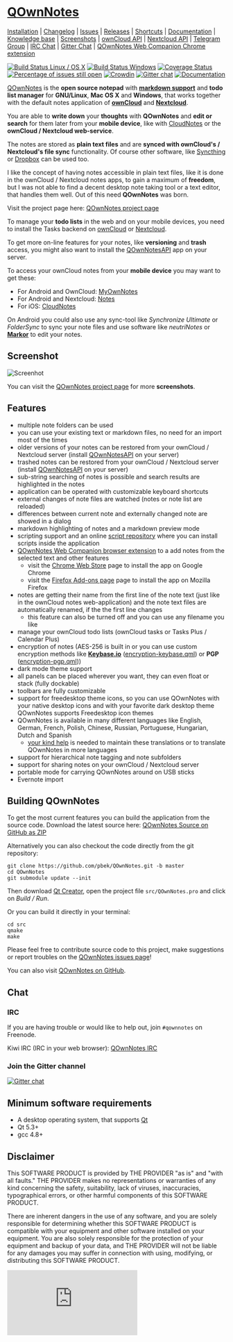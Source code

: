 # [QOwnNotes](https://www.qownnotes.org "QOwnNotes Official Site")

[Installation](https://www.qownnotes.org/installation) |
[Changelog](https://github.com/pbek/QOwnNotes/blob/develop/CHANGELOG.md) |
[Issues](https://github.com/pbek/QOwnNotes/issues) |
[Releases](https://github.com/pbek/QOwnNotes/releases) |
[Shortcuts](https://github.com/pbek/QOwnNotes/blob/develop/SHORTCUTS.md) |
[Documentation](http://docs.qownnotes.org) |
[Knowledge base](https://www.qownnotes.org/Knowledge-base) |
[Screenshots](https://www.qownnotes.org) |
[ownCloud API](https://marketplace.owncloud.com/apps/qownnotesapi) |
[Nextcloud API](https://apps.nextcloud.com/apps/qownnotesapi) |
[Telegram Group](https://t.me/QOwnNotes) |
[IRC Chat](https://kiwiirc.com/client/irc.freenode.net/#qownnotes) |
[Gitter Chat](https://gitter.im/qownnotes/qownnotes) |
[QOwnNotes Web Companion Chrome extension](https://chrome.google.com/webstore/detail/qownnotes-web-companion/pkgkfnampapjbopomdpnkckbjdnpkbkp)

[![Build Status Linux / OS X](https://travis-ci.org/pbek/QOwnNotes.svg?branch=develop)](https://travis-ci.org/pbek/QOwnNotes)
[![Build Status Windows](https://ci.appveyor.com/api/projects/status/github/pbek/QOwnNotes)](https://ci.appveyor.com/project/pbek/qownnotes)
[![Coverage Status](https://coveralls.io/repos/pbek/QOwnNotes/badge.svg?branch=develop&service=github)](https://coveralls.io/github/pbek/QOwnNotes?branch=develop)
[![Percentage of issues still open](http://isitmaintained.com/badge/open/pbek/QOwnNotes.svg)](http://isitmaintained.com/project/pbek/QOwnNotes "Percentage of issues still open")
[![Crowdin](https://d322cqt584bo4o.cloudfront.net/qownnotes/localized.svg)](https://crowdin.com/project/qownnotes)
[![Gitter chat](https://badges.gitter.im/gitterHQ/gitter.png)](https://gitter.im/qownnotes/qownnotes)
[![Documentation](https://readthedocs.org/projects/qownnotes/badge/?version=develop)](http://docs.qownnotes.org)

[QOwnNotes](https://www.qownnotes.org) is the **open source notepad** with [**markdown support**](https://github.com/pbek/QOwnNotes/blob/develop/src/demonotes/Markdown%20Cheatsheet.md) and **todo list manager** for **GNU/Linux**, **Mac OS X** and **Windows**, that works together with the default notes application of [**ownCloud**](https://github.com/owncloud/notes) and [**Nextcloud**](https://github.com/Nextcloud/notes).

You are able to **write down** your **thoughts** with **QOwnNotes** and **edit or search** for them later from your **mobile device**, like with [CloudNotes](http://peterandlinda.com/cloudnotes/) or the **ownCloud / Nextcloud web-service**.

The notes are stored as **plain text files** and are **synced with ownCloud's / Nextcloud's file sync** functionality.
Of course other software, like [Syncthing](https://syncthing.net) or [Dropbox](https://www.dropbox.com) can be used too.

I like the concept of having notes accessible in plain text files, like it is done in the ownCloud / Nextcloud notes apps, to gain a maximum of **freedom**, but I was not able to find a decent desktop note taking tool or a text editor, that handles them well. Out of this need **QOwnNotes** was born.

Visit the project page here: [QOwnNotes project page](https://www.qownnotes.org)

To manage your **todo lists** in the web and on your mobile devices, you need to install the Tasks backend on [ownCloud](https://marketplace.owncloud.com/apps/tasks) or [Nextcloud](https://apps.nextcloud.com/apps/tasks).

To get more on-line features for your notes, like **versioning** and **trash** access, you might also want to install the [QOwnNotesAPI](https://github.com/pbek/qownnotesapi) app on your server.

To access your ownCloud notes from your **mobile device** you may want to get these:
- For Android and OwnCloud: [MyOwnNotes](https://f-droid.org/app/org.aykit.MyOwnNotes)
- For Android and Nextcloud: [Notes](https://f-droid.org/packages/it.niedermann.owncloud.notes)
- For iOS: [CloudNotes](https://itunes.apple.com/app/cloudnotes-owncloud-notes/id813973264)

On Android you could also use any sync-tool like *Synchronize Ultimate* or *FolderSync* to sync your note files and use software like *neutriNotes* or [**Markor**](https://f-droid.org/packages/net.gsantner.markor/) to edit your notes.

## Screenshot

![Screenhot](screenshots/screenshot.png)

You can visit the [QOwnNotes project page](https://www.qownnotes.org) for more **screenshots**.

## Features

- multiple note folders can be used
- you can use your existing text or markdown files, no need for an import most of the times
- older versions of your notes can be restored from your ownCloud / Nextcloud server (install [QOwnNotesAPI](https://github.com/pbek/qownnotesapi) on your server)
- trashed notes can be restored from your ownCloud / Nextcloud server (install [QOwnNotesAPI](https://github.com/pbek/qownnotesapi) on your server)
- sub-string searching of notes is possible and search results are highlighted in the notes
- application can be operated with customizable keyboard shortcuts
- external changes of note files are watched (notes or note list are reloaded)
- differences between current note and externally changed note are showed in a dialog
- markdown highlighting of notes and a markdown preview mode
- scripting support and an online [script repository](https://github.com/qownnotes/scripts)
  where you can install scripts inside the application
- [QOwnNotes Web Companion browser extension](https://github.com/qownnotes/web-companion)
  to a add notes from the selected text and other features
	- visit the [Chrome Web Store](https://chrome.google.com/webstore/detail/qownnotes-web-companion/pkgkfnampapjbopomdpnkckbjdnpkbkp)
	  page to install the app on Google Chrome
	- visit the [Firefox Add-ons page](https://addons.mozilla.org/firefox/addon/qownnotes-web-companion)
	  page to install the app on Mozilla Firefox
- notes are getting their name from the first line of the note text (just like in the ownCloud notes web-application) and the note text files are automatically renamed, if the the first line changes
    - this feature can also be turned off and you can use any filename you like
- manage your ownCloud todo lists (ownCloud tasks or Tasks Plus / Calendar Plus)
- encryption of notes (AES-256 is built in or you can use custom encryption methods like
  **[Keybase.io](https://keybase.io)** ([encryption-keybase.qml](https://github.com/pbek/QOwnNotes/blob/develop/doc/scripting/encryption-keybase.qml)) or
  **PGP** ([encryption-pgp.qml](https://github.com/pbek/QOwnNotes/blob/develop/doc/scripting/encryption-pgp.qml)))
- dark mode theme support
- all panels can be placed wherever you want, they can even float or stack (fully dockable)
- toolbars are fully customizable
- support for freedesktop theme icons, so you can use QOwnNotes with your
  native desktop icons and with your favorite dark desktop theme
  QOwnNotes supports Freedesktop icon themes
- QOwnNotes is available in many different languages like English, German,
  French, Polish, Chinese, Russian, Portuguese, Hungarian, Dutch and Spanish
    - [your kind help](https://www.qownnotes.org/Knowledge-base/How-can-I-help-to-translate-QOwnNotes)
      is needed to maintain these translations or to translate QOwnNotes
      in more languages
- support for hierarchical note tagging and note subfolders
- support for sharing notes on your ownCloud / Nextcloud server
- portable mode for carrying QOwnNotes around on USB sticks
- Evernote import

## Building QOwnNotes

To get the most current features you can build the application from the source
code. Download the latest source here:
[QOwnNotes Source on GitHub as ZIP](https://github.com/pbek/QOwnNotes/archive/develop.zip)

Alternatively you can also checkout the code directly from the git repository:

```shell
git clone https://github.com/pbek/QOwnNotes.git -b master
cd QOwnNotes
git submodule update --init
```

Then download [Qt Creator](http://www.qt.io/download-open-source), open the
project file `src/QOwnNotes.pro` and click on *Build / Run*.

Or you can build it directly in your terminal:

```shell
cd src
qmake
make
```

Please feel free to contribute source code to this project, make suggestions or report troubles on the [QOwnNotes issues page](https://github.com/pbek/QOwnNotes/issues)!

You can also visit [QOwnNotes on GitHub](https://github.com/pbek/QOwnNotes).

## Chat

### IRC

If you are having trouble or would like to help out, join `#qownnotes` on Freenode.

Kiwi IRC (IRC in your web browser): [QOwnNotes IRC](https://kiwiirc.com/client/irc.freenode.net/#qownnotes)

### Join the Gitter channel

[![Gitter chat](https://badges.gitter.im/gitterHQ/gitter.png)](https://gitter.im/qownnotes/qownnotes)

## Minimum software requirements

- A desktop operating system, that supports [Qt](http://www.qt.io/)
- Qt 5.3+
- gcc 4.8+

## Disclaimer

This SOFTWARE PRODUCT is provided by THE PROVIDER "as is" and "with all faults." THE PROVIDER makes no representations or warranties of any kind concerning the safety, suitability, lack of viruses, inaccuracies, typographical errors, or other harmful components of this SOFTWARE PRODUCT.

There are inherent dangers in the use of any software, and you are solely responsible for determining whether this SOFTWARE PRODUCT is compatible with your equipment and other software installed on your equipment. You are also solely responsible for the protection of your equipment and backup of your data, and THE PROVIDER will not be liable for any damages you may suffer in connection with using, modifying, or distributing this SOFTWARE PRODUCT.

[![Piwik Stats](https://p.bekerle.com/piwik.php?idsite=3&rec=1)](https://www.qownnotes.org)
